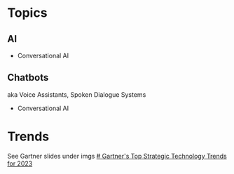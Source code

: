 # Topics


## AI

- Conversational AI

## Chatbots

aka Voice Assistants, Spoken Dialogue Systems

- Conversational AI



# Trends

See Gartner slides under imgs
[# Gartner's Top Strategic Technology Trends for 2023](https://au.pcmag.com/news/96818/gartners-top-strategic-technology-trends-for-2023)
